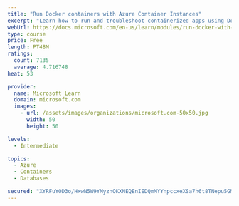 ```yaml
---
title: "Run Docker containers with Azure Container Instances"
excerpt: "Learn how to run and troubleshoot containerized apps using Docker containers with Azure Container Instances."
webUrl: https://docs.microsoft.com/en-us/learn/modules/run-docker-with-azure-container-instances/
type: course
price: Free
length: PT48M
ratings:
  count: 7135
  average: 4.716748
heat: 53

provider:
  name: Microsoft Learn
  domain: microsoft.com
  images:
    - url: /assets/images/organizations/microsoft.com-50x50.jpg
      width: 50
      height: 50

levels:
  - Intermediate

topics:
  - Azure
  - Containers
  - Databases

secured: "XYRFuYOD3o/HxwN5W9YMyznOKXNEQEnIEDQmMYYnpccxeXSa7h6t8TNepu5GMN0GbfNIXTMDxkP84dkC4pgLm1RkBZVo8iOMHkcvfS8MDJp4EMeYITRTXNlzalVV8SltF0ib1kcSBgdK1qjg6rMC2kQFH4wA9bFTmmchnR53Qgpm0k0OJ43E398Uc7FAjTsmQ2qG9I+UYPoZnu0lmBCqAzUSQz/KgLlQ0jyiNq22L7jqFp7CR5C/XR1Sg7xMBm1CG9xXfGEgcy8MmhZtquuyzaYFAddBECgguHrCiL/x14+MlL4VJkEoH2LwHC48Rz+OGJLCYoYzEiqK47+0P9k7trVW9EseIt6itowIwHOhG7F3MoNv5SnoQmVTCWn5vM61Hay+Ro+BOLezpvJX4fxtV9mUNhvlnGHf6Ra1Y9xiEG4=;sg7hFQmllEmJNQs6CYiHfg=="
---
```


